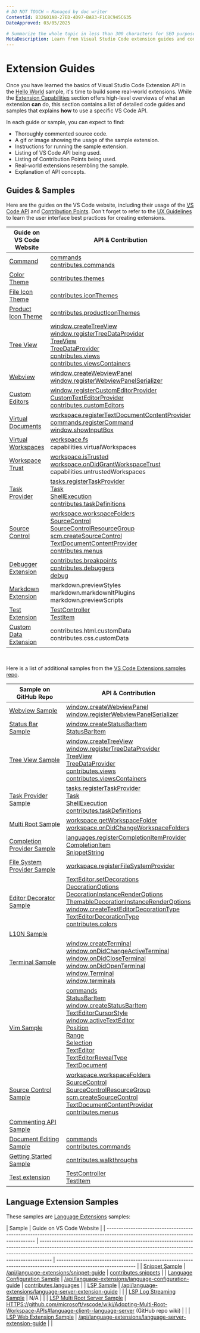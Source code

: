 ```yaml
---
# DO NOT TOUCH — Managed by doc writer
ContentId: B32601A8-27ED-4D97-BA83-F1C8C945C635
DateApproved: 03/05/2025

# Summarize the whole topic in less than 300 characters for SEO purpose
MetaDescription: Learn from Visual Studio Code extension guides and code samples
---
```


# Extension Guides

Once you have learned the basics of Visual Studio Code Extension API in the
[Hello World](/api/get-started/your-first-extension) sample, it's time to build
some real-world extensions. While the
[Extension Capabilities](/api/extension-capabilities/overview) section offers
high-level overviews of what an extension **can** do, this section contains a
list of detailed code guides and samples that explains **how** to use a specific
VS Code API.

In each guide or sample, you can expect to find:

- Thoroughly commented source code.
- A gif or image showing the usage of the sample extension.
- Instructions for running the sample extension.
- Listing of VS Code API being used.
- Listing of Contribution Points being used.
- Real-world extensions resembling the sample.
- Explanation of API concepts.

## Guides & Samples

Here are the guides on the VS Code website, including their usage of the
[VS Code API](/api/references/vscode-api) and
[Contribution Points](/api/references/contribution-points). Don't forget to
refer to the [UX Guidelines](/api/ux-guidelines/overview) to learn the user
interface best practices for creating extensions.

| Guide on VS Code Website                                                                          | API & Contribution                                                                                                                                                                                                                                                                                                                                                                                                                                                                                                                                                                                                                                                            |
| ------------------------------------------------------------------------------------------------- | ----------------------------------------------------------------------------------------------------------------------------------------------------------------------------------------------------------------------------------------------------------------------------------------------------------------------------------------------------------------------------------------------------------------------------------------------------------------------------------------------------------------------------------------------------------------------------------------------------------------------------------------------------------------------------- |
| [Command](https://code.visualstudio.com/api/extension-guides/command)                             | [commands](https://code.visualstudio.com/api/references/vscode-api#commands)<br>[contributes.commands](https://code.visualstudio.com/api/references/contribution-points#contributes.commands)                                                                                                                                                                                                                                                                                                                                                                                                                                                                                 |
| [Color Theme](https://code.visualstudio.com/api/extension-guides/color-theme)                     | [contributes.themes](https://code.visualstudio.com/api/references/contribution-points#contributes.themes)                                                                                                                                                                                                                                                                                                                                                                                                                                                                                                                                                                     |
| [File Icon Theme](https://code.visualstudio.com/api/extension-guides/file-icon-theme)             | [contributes.iconThemes](https://code.visualstudio.com/api/references/contribution-points#contributes.iconThemes)                                                                                                                                                                                                                                                                                                                                                                                                                                                                                                                                                             |
| [Product Icon Theme](https://code.visualstudio.com/api/extension-guides/product-icon-theme)       | [contributes.productIconThemes](https://code.visualstudio.com/api/references/contribution-points#contributes.productIconThemes)                                                                                                                                                                                                                                                                                                                                                                                                                                                                                                                                               |
| [Tree View](https://code.visualstudio.com/api/extension-guides/tree-view)                         | [window.createTreeView](https://code.visualstudio.com/api/references/vscode-api#window.createTreeView)<br>[window.registerTreeDataProvider](https://code.visualstudio.com/api/references/vscode-api#window.registerTreeDataProvider)<br>[TreeView](https://code.visualstudio.com/api/references/vscode-api#TreeView)<br>[TreeDataProvider](https://code.visualstudio.com/api/references/vscode-api#TreeDataProvider)<br>[contributes.views](https://code.visualstudio.com/api/references/contribution-points#contributes.views)<br>[contributes.viewsContainers](https://code.visualstudio.com/api/references/contribution-points#contributes.viewsContainers)                |
| [Webview](https://code.visualstudio.com/api/extension-guides/webview)                             | [window.createWebviewPanel](https://code.visualstudio.com/api/references/vscode-api#window.createWebviewPanel)<br>[window.registerWebviewPanelSerializer](https://code.visualstudio.com/api/references/vscode-api#window.registerWebviewPanelSerializer)                                                                                                                                                                                                                                                                                                                                                                                                                      |
| [Custom Editors](https://code.visualstudio.com/api/extension-guides/custom-editors)               | [window.registerCustomEditorProvider](https://code.visualstudio.com/api/references/vscode-api#window.registerCustomEditorProvider)<br>[CustomTextEditorProvider](https://code.visualstudio.com/api/references/vscode-api#CustomTextEditorProvider)<br>[contributes.customEditors](https://code.visualstudio.com/api/references/contribution-points#contributes.customEditors)                                                                                                                                                                                                                                                                                                 |
| [Virtual Documents](https://code.visualstudio.com/api/extension-guides/virtual-documents)         | [workspace.registerTextDocumentContentProvider](https://code.visualstudio.com/api/references/vscode-api#workspace.registerTextDocumentContentProvider)<br>[commands.registerCommand](https://code.visualstudio.com/api/references/vscode-api#commands.registerCommand)<br>[window.showInputBox](https://code.visualstudio.com/api/references/vscode-api#window.showInputBox)                                                                                                                                                                                                                                                                                                  |
| [Virtual Workspaces](https://code.visualstudio.com/api/extension-guides/virtual-workspaces)       | [workspace.fs](https://code.visualstudio.com/api/references/vscode-api#workspace.fs)<br>capabilities.virtualWorkspaces                                                                                                                                                                                                                                                                                                                                                                                                                                                                                                                                                        |
| [Workspace Trust](https://code.visualstudio.com/api/extension-guides/workspace-trust)             | [workspace.isTrusted](https://code.visualstudio.com/api/references/vscode-api#workspace.isTrusted)<br>[workspace.onDidGrantWorkspaceTrust](https://code.visualstudio.com/api/references/vscode-api#workspace.onDidGrantWorkspaceTrust)<br>capabilities.untrustedWorkspaces                                                                                                                                                                                                                                                                                                                                                                                                    |
| [Task Provider](https://code.visualstudio.com/api/extension-guides/task-provider)                 | [tasks.registerTaskProvider](https://code.visualstudio.com/api/references/vscode-api#tasks.registerTaskProvider)<br>[Task](https://code.visualstudio.com/api/references/vscode-api#Task)<br>[ShellExecution](https://code.visualstudio.com/api/references/vscode-api#ShellExecution)<br>[contributes.taskDefinitions](https://code.visualstudio.com/api/references/contribution-points#contributes.taskDefinitions)                                                                                                                                                                                                                                                           |
| [Source Control](https://code.visualstudio.com/api/extension-guides/scm-provider)                 | [workspace.workspaceFolders](https://code.visualstudio.com/api/references/vscode-api#workspace.workspaceFolders)<br>[SourceControl](https://code.visualstudio.com/api/references/vscode-api#SourceControl)<br>[SourceControlResourceGroup](https://code.visualstudio.com/api/references/vscode-api#SourceControlResourceGroup)<br>[scm.createSourceControl](https://code.visualstudio.com/api/references/vscode-api#scm.createSourceControl)<br>[TextDocumentContentProvider](https://code.visualstudio.com/api/references/vscode-api#TextDocumentContentProvider)<br>[contributes.menus](https://code.visualstudio.com/api/references/contribution-points#contributes.menus) |
| [Debugger Extension](https://code.visualstudio.com/api/extension-guides/debugger-extension)       | [contributes.breakpoints](https://code.visualstudio.com/api/references/contribution-points#contributes.breakpoints)<br>[contributes.debuggers](https://code.visualstudio.com/api/references/contribution-points#contributes.debuggers)<br>[debug](https://code.visualstudio.com/api/references/vscode-api#debug)                                                                                                                                                                                                                                                                                                                                                              |
| [Markdown Extension](https://code.visualstudio.com/api/extension-guides/markdown-extension)       | markdown.previewStyles<br>markdown.markdownItPlugins<br>markdown.previewScripts                                                                                                                                                                                                                                                                                                                                                                                                                                                                                                                                                                                               |
| [Test Extension](https://code.visualstudio.com/api/extension-guides/testing)                      | [TestController](https://code.visualstudio.com/api/references/vscode-api#TestController)<br>[TestItem](https://code.visualstudio.com/api/references/vscode-api#TestItem)                                                                                                                                                                                                                                                                                                                                                                                                                                                                                                      |
| [Custom Data Extension](https://code.visualstudio.com/api/extension-guides/custom-data-extension) | contributes.html.customData<br>contributes.css.customData                                                                                                                                                                                                                                                                                                                                                                                                                                                                                                                                                                                                                     |

<br>

Here is a list of additional samples from the
[VS Code Extensions samples repo](HTTPS://github.com/microsoft/vscode-extension-samples).

| Sample on GitHub Repo                                                                                              | API & Contribution                                                                                                                                                                                                                                                                                                                                                                                                                                                                                                                                                                                                                                                                                                                                                                                                                                                                                                                                                                                                                                 |
| ------------------------------------------------------------------------------------------------------------------ | -------------------------------------------------------------------------------------------------------------------------------------------------------------------------------------------------------------------------------------------------------------------------------------------------------------------------------------------------------------------------------------------------------------------------------------------------------------------------------------------------------------------------------------------------------------------------------------------------------------------------------------------------------------------------------------------------------------------------------------------------------------------------------------------------------------------------------------------------------------------------------------------------------------------------------------------------------------------------------------------------------------------------------------------------- |
| [Webview Sample](https://github.com/microsoft/vscode-extension-samples/tree/main/webview-sample)                   | [window.createWebviewPanel](https://code.visualstudio.com/api/references/vscode-api#window.createWebviewPanel)<br>[window.registerWebviewPanelSerializer](https://code.visualstudio.com/api/references/vscode-api#window.registerWebviewPanelSerializer)                                                                                                                                                                                                                                                                                                                                                                                                                                                                                                                                                                                                                                                                                                                                                                                           |
| [Status Bar Sample](https://github.com/microsoft/vscode-extension-samples/tree/main/statusbar-sample)              | [window.createStatusBarItem](https://code.visualstudio.com/api/references/vscode-api#window.createStatusBarItem)<br>[StatusBarItem](https://code.visualstudio.com/api/references/vscode-api#StatusBarItem)                                                                                                                                                                                                                                                                                                                                                                                                                                                                                                                                                                                                                                                                                                                                                                                                                                         |
| [Tree View Sample](https://github.com/microsoft/vscode-extension-samples/tree/main/tree-view-sample)               | [window.createTreeView](https://code.visualstudio.com/api/references/vscode-api#window.createTreeView)<br>[window.registerTreeDataProvider](https://code.visualstudio.com/api/references/vscode-api#window.registerTreeDataProvider)<br>[TreeView](https://code.visualstudio.com/api/references/vscode-api#TreeView)<br>[TreeDataProvider](https://code.visualstudio.com/api/references/vscode-api#TreeDataProvider)<br>[contributes.views](https://code.visualstudio.com/api/references/contribution-points#contributes.views)<br>[contributes.viewsContainers](https://code.visualstudio.com/api/references/contribution-points#contributes.viewsContainers)                                                                                                                                                                                                                                                                                                                                                                                     |
| [Task Provider Sample](https://github.com/microsoft/vscode-extension-samples/tree/main/task-provider-sample)       | [tasks.registerTaskProvider](https://code.visualstudio.com/api/references/vscode-api#tasks.registerTaskProvider)<br>[Task](https://code.visualstudio.com/api/references/vscode-api#Task)<br>[ShellExecution](https://code.visualstudio.com/api/references/vscode-api#ShellExecution)<br>[contributes.taskDefinitions](https://code.visualstudio.com/api/references/contribution-points#contributes.taskDefinitions)                                                                                                                                                                                                                                                                                                                                                                                                                                                                                                                                                                                                                                |
| [Multi Root Sample](https://github.com/microsoft/vscode-extension-samples/tree/main/basic-multi-root-sample)       | [workspace.getWorkspaceFolder](https://code.visualstudio.com/api/references/vscode-api#workspace.getWorkspaceFolder)<br>[workspace.onDidChangeWorkspaceFolders](https://code.visualstudio.com/api/references/vscode-api#workspace.onDidChangeWorkspaceFolders)                                                                                                                                                                                                                                                                                                                                                                                                                                                                                                                                                                                                                                                                                                                                                                                     |
| [Completion Provider Sample](https://github.com/microsoft/vscode-extension-samples/tree/main/completions-sample)   | [languages.registerCompletionItemProvider](https://code.visualstudio.com/api/references/vscode-api#languages.registerCompletionItemProvider)<br>[CompletionItem](https://code.visualstudio.com/api/references/vscode-api#CompletionItem)<br>[SnippetString](https://code.visualstudio.com/api/references/vscode-api#SnippetString)                                                                                                                                                                                                                                                                                                                                                                                                                                                                                                                                                                                                                                                                                                                 |
| [File System Provider Sample](https://github.com/microsoft/vscode-extension-samples/tree/main/fsprovider-sample)   | [workspace.registerFileSystemProvider](https://code.visualstudio.com/api/references/vscode-api#workspace.registerFileSystemProvider)                                                                                                                                                                                                                                                                                                                                                                                                                                                                                                                                                                                                                                                                                                                                                                                                                                                                                                               |
| [Editor Decorator Sample](https://github.com/microsoft/vscode-extension-samples/tree/main/decorator-sample)        | [TextEditor.setDecorations](https://code.visualstudio.com/api/references/vscode-api#TextEditor.setDecorations)<br>[DecorationOptions](https://code.visualstudio.com/api/references/vscode-api#DecorationOptions)<br>[DecorationInstanceRenderOptions](https://code.visualstudio.com/api/references/vscode-api#DecorationInstanceRenderOptions)<br>[ThemableDecorationInstanceRenderOptions](https://code.visualstudio.com/api/references/vscode-api#ThemableDecorationInstanceRenderOptions)<br>[window.createTextEditorDecorationType](https://code.visualstudio.com/api/references/vscode-api#window.createTextEditorDecorationType)<br>[TextEditorDecorationType](https://code.visualstudio.com/api/references/vscode-api#TextEditorDecorationType)<br>[contributes.colors](https://code.visualstudio.com/api/references/contribution-points#contributes.colors)                                                                                                                                                                                |
| [L10N Sample](https://github.com/microsoft/vscode-extension-samples/tree/main/l10n-sample)                         |                                                                                                                                                                                                                                                                                                                                                                                                                                                                                                                                                                                                                                                                                                                                                                                                                                                                                                                                                                                                                                                    |
| [Terminal Sample](https://github.com/microsoft/vscode-extension-samples/tree/main/terminal-sample)                 | [window.createTerminal](https://code.visualstudio.com/api/references/vscode-api#window.createTerminal)<br>[window.onDidChangeActiveTerminal](https://code.visualstudio.com/api/references/vscode-api#window.onDidChangeActiveTerminal)<br>[window.onDidCloseTerminal](https://code.visualstudio.com/api/references/vscode-api#window.onDidCloseTerminal)<br>[window.onDidOpenTerminal](https://code.visualstudio.com/api/references/vscode-api#window.onDidOpenTerminal)<br>[window.Terminal](https://code.visualstudio.com/api/references/vscode-api#window.Terminal)<br>[window.terminals](https://code.visualstudio.com/api/references/vscode-api#window.terminals)                                                                                                                                                                                                                                                                                                                                                                             |
| [Vim Sample](https://github.com/microsoft/vscode-extension-samples/tree/main/vim-sample)                           | [commands](https://code.visualstudio.com/api/references/vscode-api#commands)<br>[StatusBarItem](https://code.visualstudio.com/api/references/vscode-api#StatusBarItem)<br>[window.createStatusBarItem](https://code.visualstudio.com/api/references/vscode-api#window.createStatusBarItem)<br>[TextEditorCursorStyle](https://code.visualstudio.com/api/references/vscode-api#TextEditorCursorStyle)<br>[window.activeTextEditor](https://code.visualstudio.com/api/references/vscode-api#window.activeTextEditor)<br>[Position](https://code.visualstudio.com/api/references/vscode-api#Position)<br>[Range](https://code.visualstudio.com/api/references/vscode-api#Range)<br>[Selection](https://code.visualstudio.com/api/references/vscode-api#Selection)<br>[TextEditor](https://code.visualstudio.com/api/references/vscode-api#TextEditor)<br>[TextEditorRevealType](https://code.visualstudio.com/api/references/vscode-api#TextEditorRevealType)<br>[TextDocument](https://code.visualstudio.com/api/references/vscode-api#TextDocument) |
| [Source Control Sample](https://github.com/microsoft/vscode-extension-samples/tree/main/source-control-sample)     | [workspace.workspaceFolders](https://code.visualstudio.com/api/references/vscode-api#workspace.workspaceFolders)<br>[SourceControl](https://code.visualstudio.com/api/references/vscode-api#SourceControl)<br>[SourceControlResourceGroup](https://code.visualstudio.com/api/references/vscode-api#SourceControlResourceGroup)<br>[scm.createSourceControl](https://code.visualstudio.com/api/references/vscode-api#scm.createSourceControl)<br>[TextDocumentContentProvider](https://code.visualstudio.com/api/references/vscode-api#TextDocumentContentProvider)<br>[contributes.menus](https://code.visualstudio.com/api/references/contribution-points#contributes.menus)                                                                                                                                                                                                                                                                                                                                                                      |
| [Commenting API Sample](https://github.com/microsoft/vscode-extension-samples/tree/main/comment-sample)            |                                                                                                                                                                                                                                                                                                                                                                                                                                                                                                                                                                                                                                                                                                                                                                                                                                                                                                                                                                                                                                                    |
| [Document Editing Sample](https://github.com/microsoft/vscode-extension-samples/tree/main/document-editing-sample) | [commands](https://code.visualstudio.com/api/references/vscode-api#commands)<br>[contributes.commands](https://code.visualstudio.com/api/references/contribution-points#contributes.commands)                                                                                                                                                                                                                                                                                                                                                                                                                                                                                                                                                                                                                                                                                                                                                                                                                                                      |
| [Getting Started Sample](https://github.com/microsoft/vscode-extension-samples/tree/main/getting-started-sample)   | [contributes.walkthroughs](https://code.visualstudio.com/api/references/contribution-points#contributes.walkthroughs)                                                                                                                                                                                                                                                                                                                                                                                                                                                                                                                                                                                                                                                                                                                                                                                                                                                                                                                              |
| [Test extension](https://github.com/microsoft/vscode-extension-samples/tree/main/test-provider-sample)             | [TestController](https://code.visualstudio.com/api/references/vscode-api#TestController)<br>[TestItem](https://code.visualstudio.com.azurewebsites.net/api/references/vscode-api#TestItem)                                                                                                                                                                                                                                                                                                                                                                                                                                                                                                                                                                                                                                                                                                                                                                                                                                                         |

## Language Extension Samples

These samples are [Language Extensions](/api/language-extensions/overview)
samples:

| Sample                                                                                                                         | Guide on VS Code Website                                                                                                                                                                                                                        |
| ------------------------------------------------------------------------------------------------------------------------------ | ----------------------------------------------------------------------------------------------------------------------------------------------------------------------------------------------------------------------------------------------- | --------------------------------------------------------------------------------------------------------------- |
| [Snippet Sample](HTTPS://github.com/microsoft/vscode-extension-samples/tree/main/snippet-sample)                               | [/api/language-extensions/snippet-guide](HTTPS://code.visualstudio.com/api/language-extensions/snippet-guide)                                                                                                                                   | [contributes.snippets](HTTPS://code.visualstudio.com/api/references/contribution-points#contributes.snippets)   |
| [Language Configuration Sample](HTTPS://github.com/microsoft/vscode-extension-samples/tree/main/language-configuration-sample) | [/api/language-extensions/language-configuration-guide](HTTPS://code.visualstudio.com/api/language-extensions/language-configuration-guide)                                                                                                     | [contributes.languages](HTTPS://code.visualstudio.com/api/references/contribution-points#contributes.languages) |
| [LSP Sample](HTTPS://github.com/microsoft/vscode-extension-samples/tree/main/lsp-sample)                                       | [/api/language-extensions/language-server-extension-guide](HTTPS://code.visualstudio.com/api/language-extensions/language-server-extension-guide)                                                                                               |                                                                                                                 |
| [LSP Log Streaming Sample](HTTPS://github.com/microsoft/vscode-extension-samples/tree/main/lsp-log-streaming-sample)           | N/A                                                                                                                                                                                                                                             |                                                                                                                 |
| [LSP Multi Root Server Sample](HTTPS://github.com/microsoft/vscode-extension-samples/tree/main/lsp-multi-server-sample)        | [HTTPS://github.com/microsoft/vscode/wiki/Adopting-Multi-Root-Workspace-APIs#language-client--language-server](HTTPS://github.com/microsoft/vscode/wiki/Adopting-Multi-Root-Workspace-APIs#language-client--language-server) (GitHub repo wiki) |                                                                                                                 |
| [LSP Web Extension Sample](HTTPS://github.com/Microsoft/vscode-extension-samples/tree/main/lsp-web-extension-sample)           | [/api/language-extensions/language-server-extension-guide](HTTPS://code.visualstudio.com/api/language-extensions/language-server-extension-guide)                                                                                               |                                                                                                                 |
